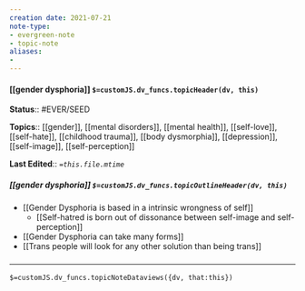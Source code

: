 ```yaml
---
creation date: 2021-07-21
note-type: 
- evergreen-note
- topic-note
aliases:
- 
---
```

 
#### [[gender dysphoria]] `$=customJS.dv_funcs.topicHeader(dv, this)`


**Status**:: #EVER/SEED 

**Topics**::   [[gender]], [[mental disorders]], [[mental health]], [[self-love]], [[self-hate]], [[childhood trauma]], [[body dysmorphia]], [[depression]], [[self-image]], [[self-perception]]

**Last Edited**:: *`=this.file.mtime`*

##### [[gender dysphoria]] `$=customJS.dv_funcs.topicOutlineHeader(dv, this)`

- [[Gender Dysphoria is based in a intrinsic wrongness of self]]
	- [[Self-hatred is born out of dissonance between self-image and self-perception]]
- [[Gender Dysphoria can take many forms]]
- [[Trans people will look for any other solution than being trans]]

### <hr class="dataviews"/>

`$=customJS.dv_funcs.topicNoteDataviews({dv, that:this})`